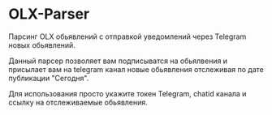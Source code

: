 # OLX-Parser
Парсинг OLX обьявлений с отправкой уведомлений через Telegram новых обьявлений.


Данный парсер позволяет вам подписыватся на обьялвения и присылает 
вам на telegram канал новые обьявления отслеживая по дате публикации "Сегодня".

Для использования просто укажите токен Telegram, chatid канала и ссылку на отслеживаемые обьявления.
